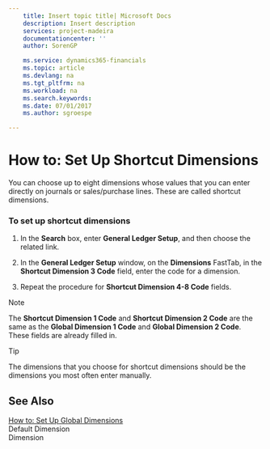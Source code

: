 ```yaml
---
    title: Insert topic title| Microsoft Docs
    description: Insert description
    services: project-madeira
    documentationcenter: ''
    author: SorenGP

    ms.service: dynamics365-financials
    ms.topic: article
    ms.devlang: na
    ms.tgt_pltfrm: na
    ms.workload: na
    ms.search.keywords:
    ms.date: 07/01/2017
    ms.author: sgroespe

---
```

# How to: Set Up Shortcut Dimensions
You can choose up to eight dimensions whose values that you can enter directly on journals or sales/purchase lines. These are called shortcut dimensions.  
  
### To set up shortcut dimensions  
  
1.  In the **Search** box, enter **General Ledger Setup**, and then choose the related link.  
  
2.  In the **General Ledger Setup** window, on the **Dimensions** FastTab, in the **Shortcut Dimension 3 Code** field, enter the code for a dimension.  
  
3.  Repeat the procedure for **Shortcut Dimension 4-8 Code** fields.  
  
> [!NOTE]  
>  The **Shortcut Dimension 1 Code** and **Shortcut Dimension 2 Code** are the same as the **Global Dimension 1 Code** and **Global Dimension 2 Code**. These fields are already filled in.  
  
> [!TIP]  
>  The dimensions that you choose for shortcut dimensions should be the dimensions you most often enter manually.  
  
## See Also  
 [How to: Set Up Global Dimensions](../how-to-set-up-global-dimensions.md)   
 Default Dimension   
 Dimension